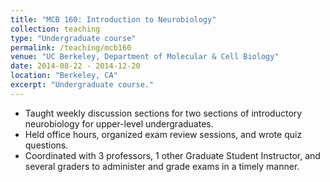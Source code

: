 ```yaml
---
title: "MCB 160: Introduction to Neurobiology"
collection: teaching
type: "Undergraduate course"
permalink: /teaching/mcb160
venue: "UC Berkeley, Department of Molecular & Cell Biology"
date: 2014-08-22 - 2014-12-20
location: "Berkeley, CA"
excerpt: "Undergraduate course."
---
```


* Taught weekly discussion sections for two sections of introductory neurobiology for upper-level undergraduates.
* Held office hours, organized exam review sessions, and wrote quiz questions.
* Coordinated with 3 professors, 1 other Graduate Student Instructor, and several graders to administer and grade exams in a timely manner.